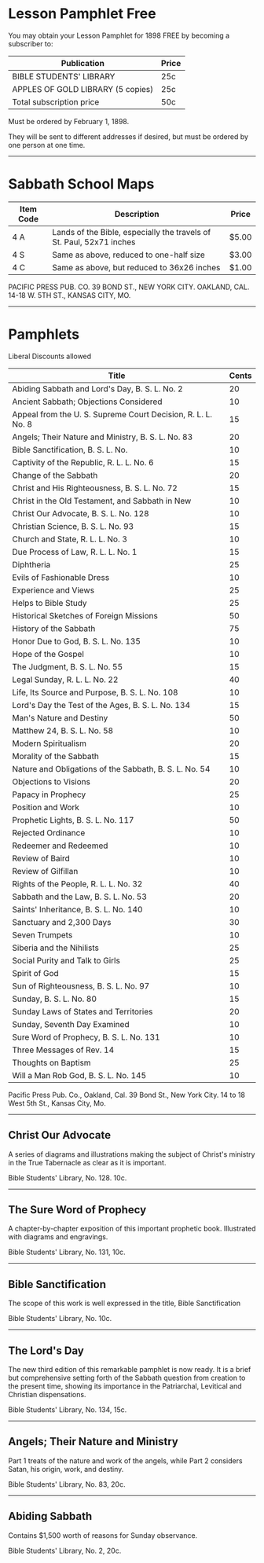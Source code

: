 # Lesson Pamphlet Free

You may obtain your Lesson Pamphlet for 1898 FREE by becoming a subscriber to:

| Publication | Price |
|-------------|-------|
| BIBLE STUDENTS' LIBRARY | 25c |
| APPLES OF GOLD LIBRARY (5 copies) | 25c |
| Total subscription price | 50c |

Must be ordered by February 1, 1898.

They will be sent to different addresses if desired, but must be ordered by one person at one time.

---

# Sabbath School Maps

| Item Code | Description | Price |
|-----------|-------------|-------|
| 4 A | Lands of the Bible, especially the travels of St. Paul, 52x71 inches | $5.00 |
| 4 S | Same as above, reduced to one-half size | $3.00 |
| 4 C | Same as above, but reduced to 36x26 inches | $1.00 |

PACIFIC PRESS PUB. CO.
39 BOND ST., NEW YORK CITY.    OAKLAND, CAL.    14-18 W. 5TH ST., KANSAS CITY, MO.

---

# Pamphlets

Liberal Discounts allowed

| Title | Cents |
|-------|-------|
| Abiding Sabbath and Lord's Day, B. S. L. No. 2 | 20 |
| Ancient Sabbath; Objections Considered | 10 |
| Appeal from the U. S. Supreme Court Decision, R. L. L. No. 8 | 15 |
| Angels; Their Nature and Ministry, B. S. L. No. 83 | 20 |
| Bible Sanctification, B. S. L. No. | 10 |
| Captivity of the Republic, R. L. L. No. 6 | 15 |
| Change of the Sabbath | 20 |
| Christ and His Righteousness, B. S. L. No. 72 | 15 |
| Christ in the Old Testament, and Sabbath in New | 10 |
| Christ Our Advocate, B. S. L. No. 128 | 10 |
| Christian Science, B. S. L. No. 93 | 15 |
| Church and State, R. L. L. No. 3 | 10 |
| Due Process of Law, R. L. L. No. 1 | 15 |
| Diphtheria | 25 |
| Evils of Fashionable Dress | 10 |
| Experience and Views | 25 |
| Helps to Bible Study | 25 |
| Historical Sketches of Foreign Missions | 50 |
| History of the Sabbath | 75 |
| Honor Due to God, B. S. L. No. 135 | 10 |
| Hope of the Gospel | 10 |
| The Judgment, B. S. L. No. 55 | 15 |
| Legal Sunday, R. L. L. No. 22 | 40 |
| Life, Its Source and Purpose, B. S. L. No. 108 | 10 |
| Lord's Day the Test of the Ages, B. S. L. No. 134 | 15 |
| Man's Nature and Destiny | 50 |
| Matthew 24, B. S. L. No. 58 | 10 |
| Modern Spiritualism | 20 |
| Morality of the Sabbath | 15 |
| Nature and Obligations of the Sabbath, B. S. L. No. 54 | 10 |
| Objections to Visions | 20 |
| Papacy in Prophecy | 25 |
| Position and Work | 10 |
| Prophetic Lights, B. S. L. No. 117 | 50 |
| Rejected Ordinance | 10 |
| Redeemer and Redeemed | 10 |
| Review of Baird | 10 |
| Review of Gilfillan | 10 |
| Rights of the People, R. L. L. No. 32 | 40 |
| Sabbath and the Law, B. S. L. No. 53 | 20 |
| Saints' Inheritance, B. S. L. No. 140 | 10 |
| Sanctuary and 2,300 Days | 30 |
| Seven Trumpets | 10 |
| Siberia and the Nihilists | 25 |
| Social Purity and Talk to Girls | 25 |
| Spirit of God | 15 |
| Sun of Righteousness, B. S. L. No. 97 | 10 |
| Sunday, B. S. L. No. 80 | 15 |
| Sunday Laws of States and Territories | 20 |
| Sunday, Seventh Day Examined | 10 |
| Sure Word of Prophecy, B. S. L. No. 131 | 10 |
| Three Messages of Rev. 14 | 15 |
| Thoughts on Baptism | 25 |
| Will a Man Rob God, B. S. L. No. 145 | 10 |

Pacific Press Pub. Co., Oakland, Cal.
39 Bond St., New York City.      14 to 18 West 5th St., Kansas City, Mo.

---

## Christ Our Advocate

A series of diagrams and illustrations making the subject of Christ's ministry in the True Tabernacle as clear as it is important.

Bible Students' Library, No. 128. 10c.

---

## The Sure Word of Prophecy

A chapter-by-chapter exposition of this important prophetic book. Illustrated with diagrams and engravings.

Bible Students' Library, No. 131, 10c.

---

## Bible Sanctification

The scope of this work is well expressed in the title, Bible Sanctification

Bible Students' Library, No. 10c.

---

## The Lord's Day

The new third edition of this remarkable pamphlet is now ready. It is a brief but comprehensive setting forth of the Sabbath question from creation to the present time, showing its importance in the Patriarchal, Levitical and Christian dispensations.

Bible Students' Library, No. 134, 15c.

---

## Angels; Their Nature and Ministry

Part 1 treats of the nature and work of the angels, while Part 2 considers Satan, his origin, work, and destiny.

Bible Students' Library, No. 83, 20c.

---

## Abiding Sabbath

Contains $1,500 worth of reasons for Sunday observance.

Bible Students' Library, No. 2, 20c.